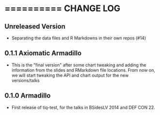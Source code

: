 ==========
CHANGE LOG
==========

Unreleased Version
------------------
* Separating the data files and R Markdowns in their own repos (#14)

0.1.1 Axiomatic Armadillo
-------------------------
* This is the "final version" after some chart tweaking and adding the information from the slides and RMarkdown file locations. From now on, we will start tweaking the API and chart output for the new versions/talks

0.1.0 Armadillo
---------------
* First release of tiq-test, for the talks in BSidesLV 2014 and DEF CON 22.
